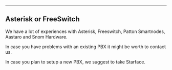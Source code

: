----------------------
Asterisk or FreeSwitch
----------------------

We have a lot of experiences with Asterisk, Freeswitch, Patton Smartnodes,
Aastaro and Snom Hardware.

In case you have problems with an existing PBX it might be worth to contact
us.

In case you plan to setup a new PBX, we suggest to take Starface.

